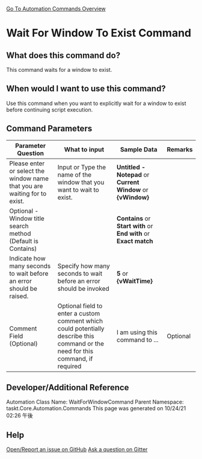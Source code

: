 <!--TITLE: Wait For Window To Exist Command -->
<!-- SUBTITLE: a command in the Window Commands group. -->
[Go To Automation Commands Overview](/automation-commands.md)


# Wait For Window To Exist Command


## What does this command do?
This command waits for a window to exist.


## When would I want to use this command?
Use this command when you want to explicitly wait for a window to exist before continuing script execution.


## Command Parameters
| Parameter Question   	| What to input  	|  Sample Data 	| Remarks  	|
| ---                    | ---               | ---           | ---       |
|Please enter or select the window name that you are waiting for to exist.|Input or Type the name of the window that you want to wait to exist.|**Untitled - Notepad** or **Current Window** or **{vWindow}**||
|Optional - Window title search method (Default is Contains)||**Contains** or **Start with** or **End with** or **Exact match**||
|Indicate how many seconds to wait before an error should be raised.|Specify how many seconds to wait before an error should be invoked|**5** or **{vWaitTime}**||
|Comment Field (Optional)|Optional field to enter a custom comment which could potentially describe this command or the need for this command, if required|I am using this command to ...|Optional|










## Developer/Additional Reference
Automation Class Name: WaitForWindowCommand
Parent Namespace: taskt.Core.Automation.Commands
This page was generated on 10/24/21 02:26 午後


## Help
[Open/Report an issue on GitHub](https://github.com/saucepleez/taskt/issues/new)
[Ask a question on Gitter](https://gitter.im/taskt-rpa/Lobby)
